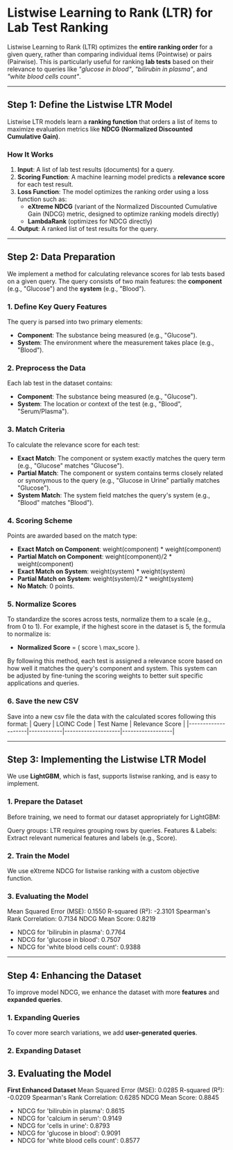 # **Listwise Learning to Rank (LTR) for Lab Test Ranking**  
Listwise Learning to Rank (LTR) optimizes the **entire ranking order** for a given query, rather than comparing individual items (Pointwise) or pairs (Pairwise). This is particularly useful for ranking **lab tests** based on their relevance to queries like *"glucose in blood"*, *"bilirubin in plasma"*, and *"white blood cells count"*.  

---

## **Step 1: Define the Listwise LTR Model**  
Listwise LTR models learn a **ranking function** that orders a list of items to maximize evaluation metrics like **NDCG (Normalized Discounted Cumulative Gain)**.

### **How It Works**  
1. **Input**: A list of lab test results (documents) for a query.  
2. **Scoring Function**: A machine learning model predicts a **relevance score** for each test result.  
3. **Loss Function**: The model optimizes the ranking order using a loss function such as:
   - **eXtreme NDCG** (variant of the Normalized Discounted Cumulative Gain (NDCG) metric, designed to optimize ranking models directly)  
   - **LambdaRank** (optimizes for NDCG directly)  
4. **Output**: A ranked list of test results for the query.  

---

## **Step 2: Data Preparation**  

We implement a method for calculating relevance scores for lab tests based on a given query. The query consists of two main features: the **component** (e.g., "Glucose") and the **system** (e.g., "Blood"). 

### **1. Define Key Query Features**
   The query is parsed into two primary elements:
   - **Component**: The substance being measured (e.g., "Glucose").
   - **System**: The environment where the measurement takes place (e.g., "Blood").

### **2. Preprocess the Data**
   Each lab test in the dataset contains:
   - **Component**: The substance being measured (e.g., "Glucose").
   - **System**: The location or context of the test (e.g., "Blood", "Serum/Plasma").

### **3. Match Criteria**  
   To calculate the relevance score for each test:
   - **Exact Match**: The component or system exactly matches the query term (e.g., "Glucose" matches "Glucose").
   - **Partial Match**: The component or system contains terms closely related or synonymous to the query (e.g., "Glucose in Urine" partially matches "Glucose").
   - **System Match**: The system field matches the query's system (e.g., "Blood" matches "Blood").

### **4. Scoring Scheme**
   Points are awarded based on the match type:
   - **Exact Match on Component**:  weight(component) * weight(component)
   - **Partial Match on Component**: weight(component)/2 * weight(component)
   - **Exact Match on System**: weight(system) * weight(system)
   - **Partial Match on System**: weight(system)/2 * weight(system)
   - **No Match**: 0 points.

### **5. Normalize Scores**
   To standardize the scores across tests, normalize them to a scale (e.g., from 0 to 1). For example, if the highest score in the dataset is 5, the formula to normalize is:  
   - **Normalized Score** = \( score \ max_score \).

By following this method, each test is assigned a relevance score based on how well it matches the query's component and system. This system can be adjusted by fine-tuning the scoring weights to better suit specific applications and queries.

### **6. Save the new CSV**
Save into a new csv file the data with the calculated scores following this format:
| Query              | LOINC Code | Test Name          | Relevance Score  |
|--------------------|------------|--------------------|------------------|


---

## **Step 3: Implementing the Listwise LTR Model**  

We use **LightGBM**, which is fast, supports listwise ranking, and is easy to implement.

### **1. Prepare the Dataset**  
Before training, we need to format our dataset appropriately for LightGBM:

Query groups: LTR requires grouping rows by queries.
Features & Labels: Extract relevant numerical features and labels (e.g., Score).

### **2. Train the Model**  
We use eXtreme NDCG for listwise ranking with a custom objective function.

### **3. Evaluating the Model**
Mean Squared Error (MSE): 0.1550
R-squared (R²): -2.3101
Spearman's Rank Correlation: 0.7134
NDCG Mean Score: 0.8219
- NDCG for 'bilirubin in plasma': 0.7764
- NDCG for 'glucose in blood': 0.7507
- NDCG for 'white blood cells count': 0.9388

---

## **Step 4: Enhancing the Dataset**  

To improve model NDCG, we enhance the dataset with more **features** and **expanded queries**.

### **1. Expanding Queries**  
To cover more search variations, we add **user-generated queries**.

### **2. Expanding Dataset**

## **3. Evaluating the Model**  


**First Enhanced Dataset**
Mean Squared Error (MSE): 0.0285
R-squared (R²): -0.0209
Spearman's Rank Correlation: 0.6285
NDCG Mean Score: 0.8845
- NDCG for 'bilirubin in plasma': 0.8615
- NDCG for 'calcium in serum': 0.9149
- NDCG for 'cells in urine': 0.8793
- NDCG for 'glucose in blood': 0.9091
- NDCG for 'white blood cells count': 0.8577


